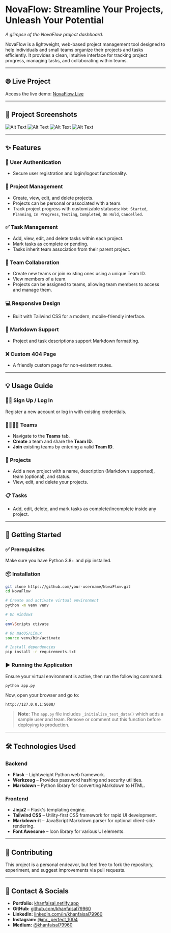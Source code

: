 # NovaFlow: Streamline Your Projects, Unleash Your Potential

*A glimpse of the NovaFlow project dashboard.*

NovaFlow is a lightweight, web-based project management tool designed to help individuals and small teams organize their projects and tasks efficiently. It provides a clean, intuitive interface for tracking project progress, managing tasks, and collaborating within teams.

---

## 🌐 Live Project

Access the live demo: [NovaFlow Live](https://nova-flow-a-project-management-tool.vercel.app/landing)

---

## 📸 Project Screenshots

![Alt Text](./assets/screenshot_1.png)
![Alt Text](./assets/screenshot_2.png)
![Alt Text](./assets/screenshot_3.png)
![Alt Text](./assets/screenshot_5.png)

---

## ✨ Features

### 🔐 User Authentication
- Secure user registration and login/logout functionality.

### 📁 Project Management
- Create, view, edit, and delete projects.
- Projects can be personal or associated with a team.
- Track project progress with customizable statuses:
  `Not Started`, `Planning`, `In Progress`, `Testing`, `Completed`, `On Hold`, `Cancelled`.

### ✅ Task Management
- Add, view, edit, and delete tasks within each project.
- Mark tasks as complete or pending.
- Tasks inherit team association from their parent project.

### 👥 Team Collaboration
- Create new teams or join existing ones using a unique Team ID.
- View members of a team.
- Projects can be assigned to teams, allowing team members to access and manage them.

### 💻 Responsive Design
- Built with Tailwind CSS for a modern, mobile-friendly interface.

### 📝 Markdown Support
- Project and task descriptions support Markdown formatting.

### ❌ Custom 404 Page
- A friendly custom page for non-existent routes.

---

## 💡 Usage Guide

### 🧑‍💻 Sign Up / Log In
Register a new account or log in with existing credentials.

### 👨‍👩‍👧‍👦 Teams
- Navigate to the **Teams** tab.
- **Create** a team and share the **Team ID**.
- **Join** existing teams by entering a valid **Team ID**.

### 📂 Projects
- Add a new project with a name, description (Markdown supported), team (optional), and status.
- View, edit, and delete your projects.

### 📋 Tasks
- Add, edit, delete, and mark tasks as complete/incomplete inside any project.

---

## 🚀 Getting Started

### ✅ Prerequisites
Make sure you have Python 3.8+ and pip installed.

### 📦 Installation

```bash
git clone https://github.com/your-username/NovaFlow.git
cd NovaFlow

# Create and activate virtual environment
python -m venv venv

# On Windows
.
env\Scripts ctivate

# On macOS/Linux
source venv/bin/activate

# Install dependencies
pip install -r requirements.txt
```

### ▶️ Running the Application

Ensure your virtual environment is active, then run the following command:

```bash
python app.py
```

Now, open your browser and go to:

```text
http://127.0.0.1:5000/
```

> **Note:** The `app.py` file includes `_initialize_test_data()` which adds a sample user and team. Remove or comment out this function before deploying to production.

---

## 🛠️ Technologies Used

### Backend
- **Flask** – Lightweight Python web framework.
- **Werkzeug** – Provides password hashing and security utilities.
- **Markdown** – Python library for converting Markdown to HTML.

### Frontend
- **Jinja2** – Flask's templating engine.
- **Tailwind CSS** – Utility-first CSS framework for rapid UI development.
- **Markdown-it** – JavaScript Markdown parser for optional client-side rendering.
- **Font Awesome** – Icon library for various UI elements.

---

## 🤝 Contributing

This project is a personal endeavor, but feel free to fork the repository, experiment, and suggest improvements via pull requests.

---

## 📧 Contact & Socials

- **Portfolio:** [khanfaisal.netlify.app](https://khanfaisal.netlify.app)
- **GitHub:** [github.com/khanfaisal79960](https://github.com/khanfaisal79960)
- **LinkedIn:** [linkedin.com/in/khanfaisal79960](https://www.linkedin.com/in/khanfaisal79960)
- **Instagram:** [@mr._perfect_1004](https://instagram.com/mr._perfect_1004)
- **Medium:** [@khanfaisal79960](https://medium.com/@khanfaisal79960)

